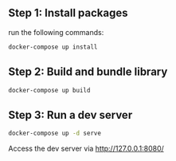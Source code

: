 ## Step 1: Install packages
run the following commands:
```sh
docker-compose up install
```
## Step 2: Build and bundle library
```sh
docker-compose up build
```

## Step 3: Run a dev server
```sh
docker-compose up -d serve
```
Access the dev server via http://127.0.0.1:8080/